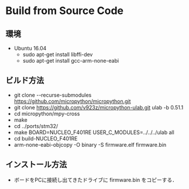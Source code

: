 # Build from Source Code

## 環境

- Ubuntu 16.04
  - sudo apt-get install libffi-dev
  - sudo apt-get install gcc-arm-none-eabi

## ビルド方法

- git clone --recurse-submodules https://github.com/micropython/micropython.git
- git clone https://github.com/v923z/micropython-ulab.git ulab -b 0.51.1
- cd micropython/mpy-cross
- make
- cd ../ports/stm32/
- make BOARD=NUCLEO_F401RE USER_C_MODULES=../../../ulab all
- cd build-NUCLEO_F401RE
- arm-none-eabi-objcopy -O binary -S firmware.elf firmware.bin

## インストール方法
- ボードをPCに接続し出てきたドライブに firmware.bin をコピーする．

